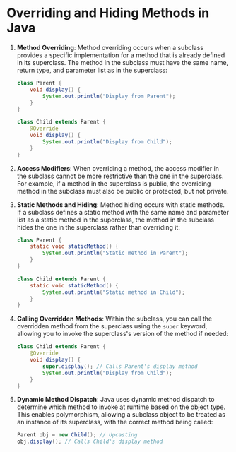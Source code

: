 
# Overriding and Hiding Methods in Java

1. **Method Overriding**: Method overriding occurs when a subclass provides a specific implementation for a method that is already defined in its superclass. The method in the subclass must have the same name, return type, and parameter list as in the superclass:
   ```java
   class Parent {
       void display() {
           System.out.println("Display from Parent");
       }
   }

   class Child extends Parent {
       @Override
       void display() {
           System.out.println("Display from Child");
       }
   }
   ```

2. **Access Modifiers**: When overriding a method, the access modifier in the subclass cannot be more restrictive than the one in the superclass. For example, if a method in the superclass is public, the overriding method in the subclass must also be public or protected, but not private.

3. **Static Methods and Hiding**: Method hiding occurs with static methods. If a subclass defines a static method with the same name and parameter list as a static method in the superclass, the method in the subclass hides the one in the superclass rather than overriding it:
   ```java
   class Parent {
       static void staticMethod() {
           System.out.println("Static method in Parent");
       }
   }

   class Child extends Parent {
       static void staticMethod() {
           System.out.println("Static method in Child");
       }
   }
   ```

4. **Calling Overridden Methods**: Within the subclass, you can call the overridden method from the superclass using the `super` keyword, allowing you to invoke the superclass's version of the method if needed:
   ```java
   class Child extends Parent {
       @Override
       void display() {
           super.display(); // Calls Parent's display method
           System.out.println("Display from Child");
       }
   }
   ```

5. **Dynamic Method Dispatch**: Java uses dynamic method dispatch to determine which method to invoke at runtime based on the object type. This enables polymorphism, allowing a subclass object to be treated as an instance of its superclass, with the correct method being called:
   ```java
   Parent obj = new Child(); // Upcasting
   obj.display(); // Calls Child's display method
   ```
